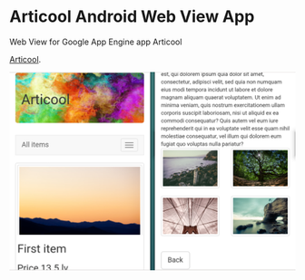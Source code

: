 # Articool Android Web View App

Web View for Google App Engine app Articool

[Articool](https://articooldev.appspot.com).

![promo-amd](screenshots/scr.png)

